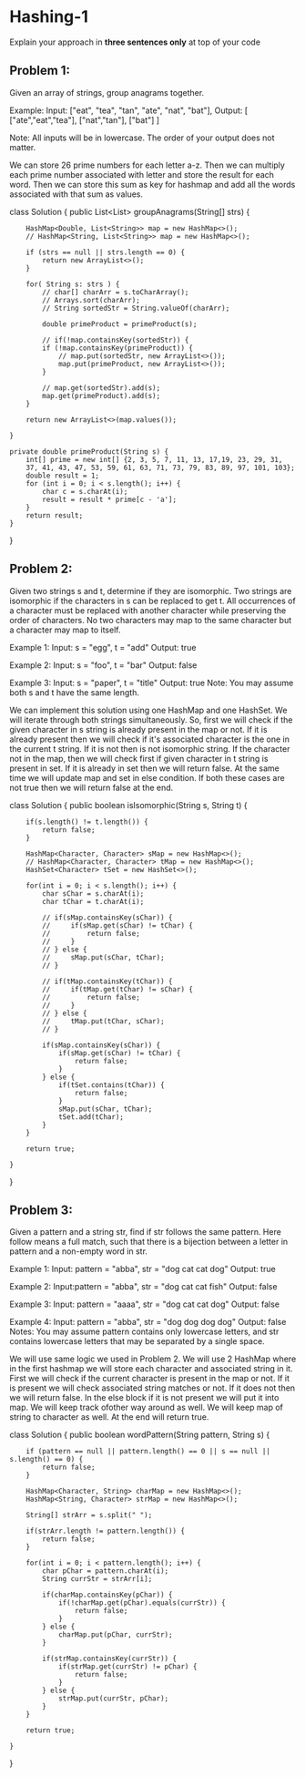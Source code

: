 # Hashing-1
Explain your approach in **three sentences only** at top of your code


## Problem 1:
Given an array of strings, group anagrams together.

Example:
Input: ["eat", "tea", "tan", "ate", "nat", "bat"],
Output:
[
  ["ate","eat","tea"],
  ["nat","tan"],
  ["bat"]
]

Note:
All inputs will be in lowercase.
The order of your output does not matter.

We can store 26 prime numbers for each letter a-z. Then we can multiply each prime number associated with letter and store the result for each word. Then we can store this sum as key for hashmap and add all the words associated with that sum as values. 

class Solution {
    public List<List<String>> groupAnagrams(String[] strs) {

        HashMap<Double, List<String>> map = new HashMap<>();
        // HashMap<String, List<String>> map = new HashMap<>();

        if (strs == null || strs.length == 0) {
            return new ArrayList<>();
        }

        for( String s: strs ) {
            // char[] charArr = s.toCharArray();
            // Arrays.sort(charArr);
            // String sortedStr = String.valueOf(charArr);

            double primeProduct = primeProduct(s);

            // if(!map.containsKey(sortedStr)) {
            if (!map.containsKey(primeProduct)) {
                // map.put(sortedStr, new ArrayList<>());
                map.put(primeProduct, new ArrayList<>());
            }

            // map.get(sortedStr).add(s);
            map.get(primeProduct).add(s);
        }

        return new ArrayList<>(map.values());

    }

    private double primeProduct(String s) {
        int[] prime = new int[] {2, 3, 5, 7, 11, 13, 17,19, 23, 29, 31, 
        37, 41, 43, 47, 53, 59, 61, 63, 71, 73, 79, 83, 89, 97, 101, 103};
        double result = 1;
        for (int i = 0; i < s.length(); i++) {
            char c = s.charAt(i);
            result = result * prime[c - 'a'];
        }
        return result;
    }
}





## Problem 2:
Given two strings s and t, determine if they are isomorphic.
Two strings are isomorphic if the characters in s can be replaced to get t.
All occurrences of a character must be replaced with another character while preserving the order of characters. No two characters may map to the same character but a character may map to itself.

Example 1:
Input: s = "egg", t = "add"
Output: true

Example 2:
Input: s = "foo", t = "bar"
Output: false

Example 3:
Input: s = "paper", t = "title"
Output: true
Note:
You may assume both s and t have the same length.

We can implement this solution using one HashMap and one HashSet. We will iterate through both strings simultaneously. So, first we will check if the given character in s string is already present in the map or not. If it is already present then we will check if it's associated character is the one in the current t string. If it is not then is not isomorphic string. If the character not in the map, then we will check first if given character in t string is present in set. If it is already in set then we will return false. At the same time we will update map and set in else condition. If both these cases are not true then we will return false at the end. 

class Solution {
    public boolean isIsomorphic(String s, String t) {
        
        if(s.length() != t.length()) {
            return false;
        }

        HashMap<Character, Character> sMap = new HashMap<>();
        // HashMap<Character, Character> tMap = new HashMap<>();
        HashSet<Character> tSet = new HashSet<>();

        for(int i = 0; i < s.length(); i++) {
            char sChar = s.charAt(i);
            char tChar = t.charAt(i);

            // if(sMap.containsKey(sChar)) {
            //     if(sMap.get(sChar) != tChar) {
            //         return false;
            //     }
            // } else {
            //     sMap.put(sChar, tChar);
            // }

            // if(tMap.containsKey(tChar)) {
            //     if(tMap.get(tChar) != sChar) {
            //         return false;
            //     }
            // } else {
            //     tMap.put(tChar, sChar);
            // }

            if(sMap.containsKey(sChar)) {
                if(sMap.get(sChar) != tChar) {
                    return false;
                }
            } else {
                if(tSet.contains(tChar)) {
                    return false;
                }
                sMap.put(sChar, tChar);
                tSet.add(tChar);
            }
        }

        return true;

    }
}





## Problem 3:
Given a pattern and a string str, find if str follows the same pattern.
Here follow means a full match, such that there is a bijection between a letter in pattern and a non-empty word in str.

Example 1:
Input: pattern = "abba", str = "dog cat cat dog"
Output: true

Example 2:
Input:pattern = "abba", str = "dog cat cat fish"
Output: false

Example 3:
Input: pattern = "aaaa", str = "dog cat cat dog"
Output: false

Example 4:
Input: pattern = "abba", str = "dog dog dog dog"
Output: false
Notes:
You may assume pattern contains only lowercase letters, and str contains lowercase letters that may be separated by a single space.

We will use same logic we used in Problem 2. We will use 2 HashMap where in the first hashmap we will store each character and associated string in it. First we will check if the current character is present in the map or not. If it is present we will check associated string matches or not. If it does not then we will return false. In the else block if it is not present we will put it into map. We will keep track ofother way around as well. We will keep map of string to character as well. At the end will return true.

class Solution {
    public boolean wordPattern(String pattern, String s) {
        
        if (pattern == null || pattern.length() == 0 || s == null || s.length() == 0) {
            return false;
        }

        HashMap<Character, String> charMap = new HashMap<>();
        HashMap<String, Character> strMap = new HashMap<>();

        String[] strArr = s.split(" ");

        if(strArr.length != pattern.length()) {
            return false;
        }
        
        for(int i = 0; i < pattern.length(); i++) {
            char pChar = pattern.charAt(i);
            String currStr = strArr[i];

            if(charMap.containsKey(pChar)) {
                if(!charMap.get(pChar).equals(currStr)) {
                    return false;
                }
            } else {
                charMap.put(pChar, currStr);
            }

            if(strMap.containsKey(currStr)) {
                if(strMap.get(currStr) != pChar) {
                    return false;
                }
            } else {
                strMap.put(currStr, pChar);
            }
        }

        return true;

    }
}